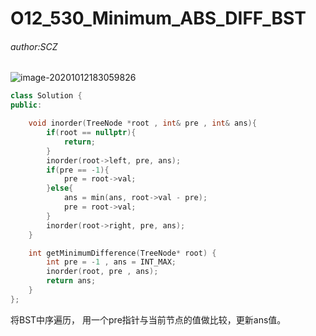 # O12_530_Minimum_ABS_DIFF_BST

###### author:SCZ

![image-20201012183059826](https://tva1.sinaimg.cn/large/007S8ZIlgy1gjmqbw0bifj31cu0tun0f.jpg)



```c++
class Solution {
public:

    void inorder(TreeNode *root , int& pre , int& ans){
        if(root == nullptr){
            return;
        }
        inorder(root->left, pre, ans);
        if(pre == -1){
            pre = root->val;
        }else{
            ans = min(ans, root->val - pre);
            pre = root->val;
        }
        inorder(root->right, pre, ans);
    }

    int getMinimumDifference(TreeNode* root) {
        int pre = -1 , ans = INT_MAX;
        inorder(root, pre , ans);
        return ans;
    }
};
```



将BST中序遍历， 用一个pre指针与当前节点的值做比较，更新ans值。